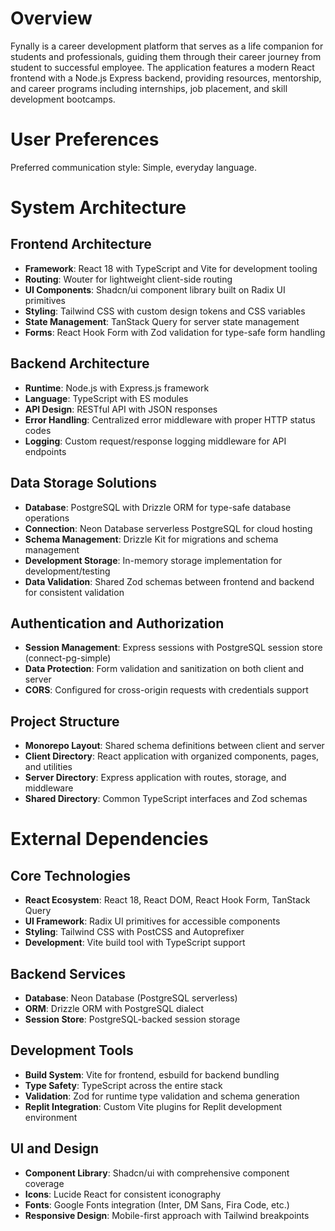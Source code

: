 # Overview

Fynally is a career development platform that serves as a life companion for students and professionals, guiding them through their career journey from student to successful employee. The application features a modern React frontend with a Node.js Express backend, providing resources, mentorship, and career programs including internships, job placement, and skill development bootcamps.

# User Preferences

Preferred communication style: Simple, everyday language.

# System Architecture

## Frontend Architecture
- **Framework**: React 18 with TypeScript and Vite for development tooling
- **Routing**: Wouter for lightweight client-side routing
- **UI Components**: Shadcn/ui component library built on Radix UI primitives
- **Styling**: Tailwind CSS with custom design tokens and CSS variables
- **State Management**: TanStack Query for server state management
- **Forms**: React Hook Form with Zod validation for type-safe form handling

## Backend Architecture
- **Runtime**: Node.js with Express.js framework
- **Language**: TypeScript with ES modules
- **API Design**: RESTful API with JSON responses
- **Error Handling**: Centralized error middleware with proper HTTP status codes
- **Logging**: Custom request/response logging middleware for API endpoints

## Data Storage Solutions
- **Database**: PostgreSQL with Drizzle ORM for type-safe database operations
- **Connection**: Neon Database serverless PostgreSQL for cloud hosting
- **Schema Management**: Drizzle Kit for migrations and schema management
- **Development Storage**: In-memory storage implementation for development/testing
- **Data Validation**: Shared Zod schemas between frontend and backend for consistent validation

## Authentication and Authorization
- **Session Management**: Express sessions with PostgreSQL session store (connect-pg-simple)
- **Data Protection**: Form validation and sanitization on both client and server
- **CORS**: Configured for cross-origin requests with credentials support

## Project Structure
- **Monorepo Layout**: Shared schema definitions between client and server
- **Client Directory**: React application with organized components, pages, and utilities
- **Server Directory**: Express application with routes, storage, and middleware
- **Shared Directory**: Common TypeScript interfaces and Zod schemas

# External Dependencies

## Core Technologies
- **React Ecosystem**: React 18, React DOM, React Hook Form, TanStack Query
- **UI Framework**: Radix UI primitives for accessible components
- **Styling**: Tailwind CSS with PostCSS and Autoprefixer
- **Development**: Vite build tool with TypeScript support

## Backend Services
- **Database**: Neon Database (PostgreSQL serverless)
- **ORM**: Drizzle ORM with PostgreSQL dialect
- **Session Store**: PostgreSQL-backed session storage

## Development Tools
- **Build System**: Vite for frontend, esbuild for backend bundling
- **Type Safety**: TypeScript across the entire stack
- **Validation**: Zod for runtime type validation and schema generation
- **Replit Integration**: Custom Vite plugins for Replit development environment

## UI and Design
- **Component Library**: Shadcn/ui with comprehensive component coverage
- **Icons**: Lucide React for consistent iconography
- **Fonts**: Google Fonts integration (Inter, DM Sans, Fira Code, etc.)
- **Responsive Design**: Mobile-first approach with Tailwind breakpoints
